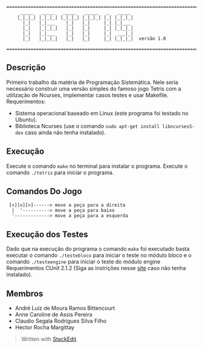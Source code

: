 

```
======================================================================================
     _____   _____   _____   _____   _   _____
    |_|_|_| |_|_|_| |_|_|_| |_|_|_| |_| |_|_|_|
      |_|   |_|___    |_|   |_|     |_| |_|___
      |_|   |_|_|_|   |_|   |_|     |_| |_|_|_|
      |_|   |_|___    |_|   |_|     |_|  ___|_|
      |_|   |_|_|_|   |_|   |_|     |_| |_|_|_|  versão 1.0
      
======================================================================================
```


## Descrição
	
Primeiro trabalho da matéria de Programação Sistemática. Nele seria necessário construir uma versão simples do famoso jogo Tetris com a utilização de Ncurses, implementar casos testes e usar Makefile.  
Requerimentos:   

+ Sistema operacional baseado em Linux (este programa foi testado no Ubuntu).
+  Biblioteca Ncurses (use o comando ```sudo apt-get install libncurses5-dev``` caso ainda não tenha instalado).

## Execução

Execute o comando ```make``` no terminal para instalar o programa.
Execute o comando ```./tetris``` para iniciar o programa.

## Comandos Do Jogo

```
 [<][v][>]------> move a peça para a direita
  |  '----------> move a peça para baixo
  '-------------> move a peça para a esquerda
```

## Execução dos Testes

Dado que na execução do programa o comando ```make``` foi executado basta executar o comando ```./testebloco``` para iniciar o teste no módulo bloco e o comando ```./testeengine``` para iniciar o teste do módulo engine
Requerimentos CUnit 2.1.2 (Siga as instrições nesse [site](https://netbeans.org/kb/docs/cnd/c-unit-test.html?print=yes#linux) caso não tenha instalado).  


## Membros

+ André Luiz de Moura Ramos Bittencourt
+ Anne Caroline de Assis Pereira
+ Claudio Segala Rodrigues Silva Filho
+ Hector Rocha Margittay


> Written with [StackEdit](https://stackedit.io/).